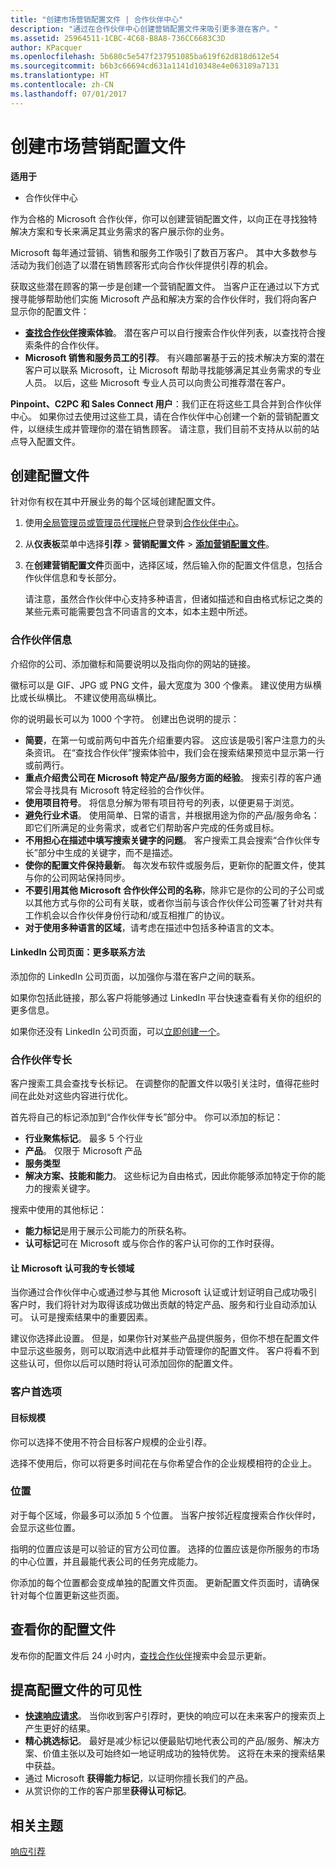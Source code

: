 ```yaml
---
title: "创建市场营销配置文件 | 合作伙伴中心"
description: "通过在合作伙伴中心创建营销配置文件来吸引更多潜在客户。"
ms.assetid: 25964511-1CBC-4C68-B8A8-736CC6683C3D
author: KPacquer
ms.openlocfilehash: 5b680c5e547f237951085ba619f62d818d612e54
ms.sourcegitcommit: b6b3c66694cd631a1141d10348e4e063189a7131
ms.translationtype: HT
ms.contentlocale: zh-CN
ms.lasthandoff: 07/01/2017
---
```

<!--
FWLink1: https://go.microsoft.com/fwlink/?linkid=838397: Top of page
FWLink2: https://go.microsoft.com/fwlink/?linkid=848635: Top of page (duplicate)
FWLink3: https://go.microsoft.com/fwlink/?linkid=847631: #allow_us_to_endorse_areas_of_expertise
FWLink4: https://go.microsoft.com/fwlink/?linkid=848063: #customer-preferences
FWLink5: https://go.microsoft.com/fwlink/?linkid=848064: #_locations
 -->


# <a name="create-a-marketing-profile"></a>创建市场营销配置文件

**适用于**

-  合作伙伴中心

作为合格的 Microsoft 合作伙伴，你可以创建营销配置文件，以向正在寻找独特解决方案和专长来满足其业务需求的客户展示你的业务。

Microsoft 每年通过营销、销售和服务工作吸引了数百万客户。 其中大多数参与活动为我们创造了以潜在销售顾客形式向合作伙伴提供引荐的机会。 

获取这些潜在顾客的第一步是创建一个营销配置文件。 当客户正在通过以下方式搜寻能够帮助他们实施 Microsoft 产品和解决方案的合作伙伴时，我们将向客户显示你的配置文件：

*  **[查找合作伙伴](https://partnercenter.microsoft.com/pcv/search)搜索体验**。 潜在客户可以自行搜索合作伙伴列表，以查找符合搜索条件的合作伙伴。 
*  **Microsoft 销售和服务员工的引荐**。 有兴趣部署基于云的技术解决方案的潜在客户可以联系 Microsoft，让 Microsoft 帮助寻找能够满足其业务需求的专业人员。 以后，这些 Microsoft 专业人员可以向贵公司推荐潜在客户。

**Pinpoint、C2PC 和 Sales Connect 用户**：我们正在将这些工具合并到合作伙伴中心。 如果你过去使用过这些工具，请在合作伙伴中心创建一个新的营销配置文件，以继续生成并管理你的潜在销售顾客。 请注意，我们目前不支持从以前的站点导入配置文件。 

## <a name="create-a-profile"></a>创建配置文件

针对你有权在其中开展业务的每个区域创建配置文件。 

1.  使用[全局管理员或管理员代理帐户](create-user-accounts-and-set-permissions.md)登录到[合作伙伴中心](http://go.microsoft.com/fwlink/p/?LinkId=808956)。

2.  从**仪表板**菜单中选择**引荐** &gt; **营销配置文件** &gt; **[添加营销配置文件](https://partnercenter.microsoft.com/pcv/publishing)**。

3.  在**创建营销配置文件**页面中，选择区域，然后输入你的配置文件信息，包括合作伙伴信息和专长部分。
    
    请注意，虽然合作伙伴中心支持多种语言，但诸如描述和自由格式标记之类的某些元素可能需要包含不同语言的文本，如本主题中所述。

### <a href="" id="partner_info"></a>合作伙伴信息

介绍你的公司、添加徽标和简要说明以及指向你的网站的链接。 

徽标可以是 GIF、JPG 或 PNG 文件，最大宽度为 300 个像素。 建议使用方纵横比或长纵横比。 不建议使用高纵横比。

你的说明最长可以为 1000 个字符。 创建出色说明的提示： 

*  **简要**，在第一句或前两句中首先介绍重要内容。 这应该是吸引客户注意力的头条资讯。 在“查找合作伙伴”搜索体验中，我们会在搜索结果预览中显示第一行或前两行。
*  **重点介绍贵公司在 Microsoft 特定产品/服务方面的经验**。 搜索引荐的客户通常会寻找具有 Microsoft 特定经验的合作伙伴。
*  **使用项目符号**。 将信息分解为带有项目符号的列表，以便更易于浏览。
*  **避免行业术语**。 使用简单、日常的语言，并根据用途为你的产品/服务命名：即它们所满足的业务需求，或者它们帮助客户完成的任务或目标。
*  **不用担心在描述中填写搜索关键字的问题**。 客户搜索工具会搜索“合作伙伴专长”部分中生成的关键字，而不是描述。
*  **使你的配置文件保持最新**。 每次发布软件或服务后，更新你的配置文件，使其与你的公司网站保持同步。
*  **不要引用其他 Microsoft 合作伙伴公司的名称**，除非它是你的公司的子公司或以其他方式与你的公司有关联，或者你当前与该合作伙伴公司签署了针对共有工作机会以合作伙伴身份行动和/或互相推广的协议。
*  **对于使用多种语言的区域**，请考虑在描述中包括多种语言的文本。

#### <a href="" id="linkedin"></a>LinkedIn 公司页面：更多联系方法

添加你的 LinkedIn 公司页面，以加强你与潜在客户之间的联系。 

如果你包括此链接，那么客户将能够通过 LinkedIn 平台快速查看有关你的组织的更多信息。

如果你还没有 LinkedIn 公司页面，可以[立即创建一个](https://www.linkedin.com/company-beta/setup/new/)。

### <a name="partner-expertise"></a>合作伙伴专长

客户搜索工具会查找专长标记。 在调整你的配置文件以吸引关注时，值得花些时间在此处对这些内容进行优化。

首先将自己的标记添加到“合作伙伴专长”部分中。 你可以添加的标记： 

*  **行业聚焦标记**。 最多 5 个行业
*  **产品**。 仅限于 Microsoft 产品
*  **服务类型** 
*  **解决方案、技能和能力**。 这些标记为自由格式，因此你能够添加特定于你的能力的搜索关键字。

搜索中使用的其他标记：
*  **能力标记**是用于展示公司能力的所获名称。
*  **认可标记**可在 Microsoft 或与你合作的客户认可你的工作时获得。

#### <a href="" id="#allow_us_to_endorse_areas_of_expertise"></a>让 Microsoft 认可我的专长领域

当你通过合作伙伴中心或通过参与其他 Microsoft 认证或计划证明自己成功吸引客户时，我们将针对为取得该成功做出贡献的特定产品、服务和行业自动添加认可。 认可是搜索结果中的重要因素。

建议你选择此设置。 但是，如果你针对某些产品提供服务，但你不想在配置文件中显示这些服务，则可以取消选中此框并手动管理你的配置文件。 客户将看不到这些认可，但你以后可以随时将认可添加回你的配置文件。

### <a name="customer-preferences"></a>客户首选项

#### <a href="" id="#target_size"></a>目标规模

你可以选择不使用不符合目标客户规模的企业引荐。

选择不使用后，你可以将更多时间花在与你希望合作的企业规模相符的企业上。

### <a href="" id="#locations"></a>位置

对于每个区域，你最多可以添加 5 个位置。 当客户按邻近程度搜索合作伙伴时，会显示这些位置。 

指明的位置应该是可以验证的官方公司位置。 选择的位置应该是你所服务的市场的中心位置，并且最能代表公司的任务完成能力。

你添加的每个位置都会变成单独的配置文件页面。 更新配置文件页面时，请确保针对每个位置更新这些页面。

## <a name="review-your-profile"></a>查看你的配置文件

发布你的配置文件后 24 小时内，[查找合作伙伴](https://partnercenter.microsoft.com/pcv/search)搜索中会显示更新。 

## <a name="improve-the-visibility-of-your-profile"></a>提高配置文件的可见性 

*  **[快速响应请求](responding-to-referrals.md)**。 当你收到客户引荐时，更快的响应可以在未来客户的搜索页上产生更好的结果。
*  **精心挑选标记**。  最好是减少标记以便最贴切地代表公司的产品/服务、解决方案、价值主张以及可始终如一地证明成功的独特优势。  这将在未来的搜索结果中获益。
*  通过 Microsoft **获得能力标记**，以证明你擅长我们的产品。
*  从赏识你的工作的客户那里**获得认可标记**。

## <a name="related-topics"></a>相关主题
[响应引荐](responding-to-referrals.md)